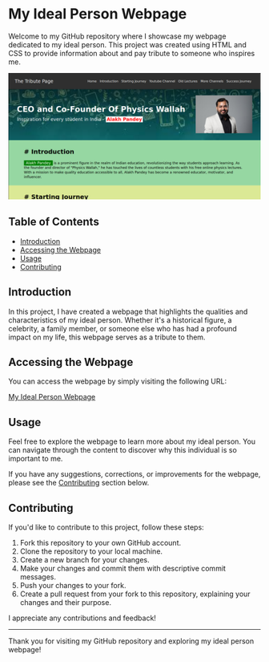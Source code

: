 # My Ideal Person Webpage

Welcome to my GitHub repository where I showcase my webpage dedicated to my ideal person. This project was created using HTML and CSS to provide information about and pay tribute to someone who inspires me.

![webpage-screenshot](screenshot.png)

## Table of Contents

- [Introduction](#introduction)
- [Accessing the Webpage](#accessing-the-webpage)
- [Usage](#usage)
- [Contributing](#contributing)

## Introduction

In this project, I have created a webpage that highlights the qualities and characteristics of my ideal person. Whether it's a historical figure, a celebrity, a family member, or someone else who has had a profound impact on my life, this webpage serves as a tribute to them.

## Accessing the Webpage

You can access the webpage by simply visiting the following URL:

[My Ideal Person Webpage](https://anand-jaiswal-in.github.io/my-inspiration/#successJourney)
## Usage

Feel free to explore the webpage to learn more about my ideal person. You can navigate through the content to discover why this individual is so important to me.

If you have any suggestions, corrections, or improvements for the webpage, please see the [Contributing](#contributing) section below.

## Contributing

If you'd like to contribute to this project, follow these steps:

1. Fork this repository to your own GitHub account.
2. Clone the repository to your local machine.
3. Create a new branch for your changes.
4. Make your changes and commit them with descriptive commit messages.
5. Push your changes to your fork.
6. Create a pull request from your fork to this repository, explaining your changes and their purpose.

I appreciate any contributions and feedback!

---

Thank you for visiting my GitHub repository and exploring my ideal person webpage!
